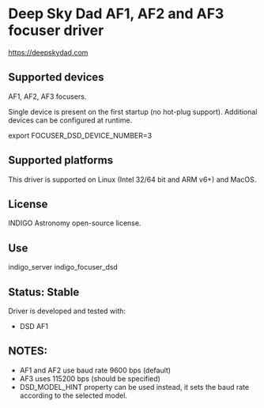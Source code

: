 # Deep Sky Dad AF1, AF2 and AF3 focuser driver

https://deepskydad.com

## Supported devices

AF1, AF2, AF3 focusers.

Single device is present on the first startup (no hot-plug support). Additional devices can be configured at runtime.

export FOCUSER_DSD_DEVICE_NUMBER=3

## Supported platforms

This driver is supported on Linux (Intel 32/64 bit and ARM v6+) and MacOS.

## License

INDIGO Astronomy open-source license.

## Use

indigo_server indigo_focuser_dsd

## Status: Stable

Driver is developed and tested with:
* DSD AF1

## NOTES:
* AF1 and AF2 use baud rate 9600 bps (default)
* AF3 uses 115200 bps (should be specified)
* DSD_MODEL_HINT property can be used instead, it sets the baud rate according to the selected model.
